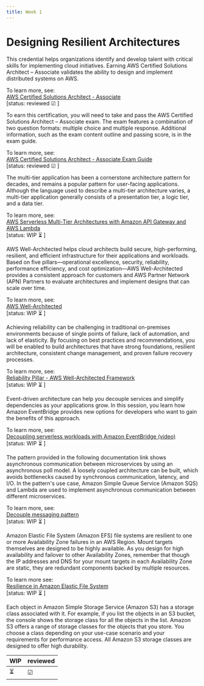 ```yaml
---
title: Week 1
---
```

# Designing Resilient Architectures

This credential helps organizations identify and develop talent with critical skills for implementing cloud initiatives. Earning AWS Certified Solutions Architect – Associate validates the ability to design and implement distributed systems on AWS.

To learn more, see:    
[AWS Certified Solutions Architect - Associate](https://aws.amazon.com/certification/certified-solutions-architect-associate/)    
[status: reviewed &#9745; ]

To earn this certification, you will need to take and pass the AWS Certified Solutions Architect – Associate exam. The exam features a combination of two question formats: multiple choice and multiple response. Additional information, such as the exam content outline and passing score, is in the exam guide.

To learn more, see:   
[AWS Certified Solutions Architect - Associate Exam Guide](https://d1.awsstatic.com/training-and-certification/docs-sa-assoc/AWS-Certified-Solutions-Architect-Associate_Exam-Guide.pdf)   
[status: reviewed &#9745; ]

The multi-tier application has been a cornerstone architecture pattern for decades, and remains a popular pattern for user-facing applications. Although the language used to describe a multi-tier architecture varies, a multi-tier application generally consists of a presentation tier, a logic tier, and a data tier.

To learn more, see:     
[AWS Serverless Multi-Tier Architectures with Amazon API Gateway and AWS Lambda](https://docs.aws.amazon.com/whitepapers/latest/serverless-multi-tier-architectures-api-gateway-lambda/introduction.html)    
[status: WIP ⏳ ]

AWS Well-Architected helps cloud architects build secure, high-performing, resilient, and efficient infrastructure for their applications and workloads. Based on five pillars—operational excellence, security, reliability, performance efficiency, and cost optimization—AWS Well-Architected provides a consistent approach for customers and AWS Partner Network (APN) Partners to evaluate architectures and implement designs that can scale over time.

To learn more, see:     
[AWS Well-Architected](https://aws.amazon.com/architecture/well-architected/)    
[status: WIP ⏳ ]

Achieving reliability can be challenging in traditional on-premises environments because of single points of failure, lack of automation, and lack of elasticity. By focusing on best practices and recommendations, you will be enabled to build architectures that have strong foundations, resilient architecture, consistent change management, and proven failure recovery processes.

To learn more, see:   
[Reliability Pillar - AWS Well-Architected Framework](https://docs.aws.amazon.com/wellarchitected/latest/reliability-pillar/welcome.html)      
[status: WIP ⏳ ]

Event-driven architecture can help you decouple services and simplify dependencies as your applications grow. In this session, you learn how Amazon EventBridge provides new options for developers who want to gain the benefits of this approach.

To learn more, see:      
 [Decoupling serverless workloads with Amazon EventBridge (video)](https://youtu.be/VI79XQW4dIM?t=141)    
 [status: WIP ⏳ ]

The pattern provided in the following documentation link shows asynchronous communication between microservices by using an asynchronous poll model. A loosely coupled architecture can be built, which avoids bottlenecks caused by synchronous communication, latency, and I/O. In the pattern's use case, Amazon Simple Queue Service (Amazon SQS) and Lambda are used to implement asynchronous communication between different microservices.

To learn more, see:     
[Decouple messaging pattern](https://docs.aws.amazon.com/prescriptive-guidance/latest/modernization-integrating-microservices/decouple-messaging.html)     
[status: WIP ⏳ ]

Amazon Elastic File System (Amazon EFS) file systems are resilient to one or more Availability Zone failures in an AWS Region. Mount targets themselves are designed to be highly available. As you design for high availability and failover to other Availability Zones, remember that though the IP addresses and DNS for your mount targets in each Availability Zone are static, they are redundant components backed by multiple resources.

To learn more see:     
[Resilience in Amazon Elastic File System](https://docs.aws.amazon.com/efs/latest/ug/disaster-recovery-resiliency.html)     
[status: WIP ⏳ ]

Each object in Amazon Simple Storage Service (Amazon S3) has a storage class associated with it. For example, if you list the objects in an S3 bucket, the console shows the storage class for all the objects in the list. Amazon S3 offers a range of storage classes for the objects that you store. You choose a class depending on your use-case scenario and your requirements for performance access. All Amazon S3 storage classes are designed to offer high durability.


| WIP | reviewed |
| --------- | ------- |
| ⏳ | &#9745; |